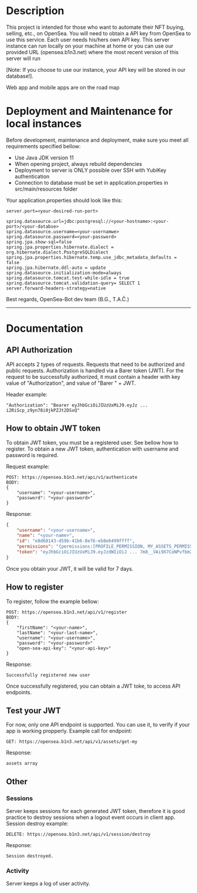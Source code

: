 # Description

This project is intended for those who want to automate their NFT buying, selling, etc., on OpenSea.
You will need to obtain a API key from OpenSea to use this service. Each user needs his/hers own API key.
This server instance can run locally on your machine at home or you can use our provided URL (opensea.b1n3.net)
where the most recent version of this server will run

[Note: If you choose to use our instance, your API key will be stored in our database!].


Web app and mobile apps are on the road map


# Deployment and Maintenance for local instances

Before development, maintenance and deployment, make sure you meet all requirements specified bellow:

* Use Java JDK version 11
* When opening project, always rebuild dependencies
* Deployment to server is ONLY possible over SSH with YubiKey authentication
* Connection to database must be set in application.properties in src/main/resources folder

Your application.properties should look like this:

```
server.port=<your-desired-run-port>

spring.datasource.url=jdbc:postgresql://<your-hostname>:<your-port>/<your-databse>
spring.datasource.username=<your-usernamwe>
spring.datasource.password=<your-password>
spring.jpa.show-sql=false
spring.jpa.properties.hibernate.dialect = org.hibernate.dialect.PostgreSQLDialect
spring.jpa.properties.hibernate.temp.use_jdbc_metadata_defaults = false
spring.jpa.hibernate.ddl-auto = update
spring.datasource.initialization-mode=always
spring.datasource.tomcat.test-while-idle = true
spring.datasource.tomcat.validation-query= SELECT 1
server.forward-headers-strategy=native
```


Best regards, OpenSea-Bot dev team (B.G., T.A.Č.)

- - -
# Documentation
## API Authorization

API accepts 2 types of requests. Requests that need to be authorized and public requests. Authorization is handled via a Barer token (JWT). For the request to be successfully authorized, it must contain a header with key value of "Authorization", and value of "Barer " + JWT.

Header example:

```
"Authorization": "Bearer eyJhbGciOiJIUzUxMiJ9.eyJz ... i2RiScp_z9yn78i0jkPZJt2DSxQ"
```

## How to obtain JWT token

To obtain JWT token, you must be a registered user. See bellow how to register. To obtain a new JWT token, authentication with username and password is required.

Request example:
```
POST: https://opensea.b1n3.net/api/v1/authenticate
BODY:
{
    "username": "<your-username>",
    "password": "<your-password>" 
}
```
Response:
```json
{
    "username": "<your-username>",
    "name": "<your-name>",
    "id": "e8d68143-d59b-41b6-8e76-eb8e6499ffff",
    "permissions": "{permissions:[PROFILE_PERMISSION, MY_ASSETS_PERMISSION]}",
    "token": "eyJhbGciOiJIUzUxMiJ9.eyJzdWIiOiJ ... 7m8__VAi9X7CoNPvfbm25UaRE_rh0frwdHGQ"
}
```
Once you obtain your JWT, it will be valid for 7 days.


## How to register

To register, follow the example bellow:

```
POST: https://opensea.b1n3.net/api/v1/register
BODY:
{
    "firstName": "<your-name>",
    "lastName": "<your-last-name>",
    "username": "<your-username>",
    "password": "<your-password>"
    "open-sea-api-key": "<your-api-key>"
}
```
Response:
```text
Successfully registered new user
```
Once successfully registered, you can obtain a JWT toke, to access API endpoints.


## Test your JWT

For now, only one API endpoint is supported. You can use it, to verify if your app is working propperly.
Example call for endpoint:
```
GET: https://opensea.b1n3.net/api/v1/assets/get-my
```
Response:
```text
assets array
```


## Other

### Sessions
Server keeps sessions for each generated JWT token, therefore it is good practice to destroy sessions when a logout event occurs in client app.
Session destroy example:
```
DELETE: https://opensea.b1n3.net/api/v1/session/destroy
```
Response:
```
Session destroyed.
```


### Activity
Server keeps a log of user activity.